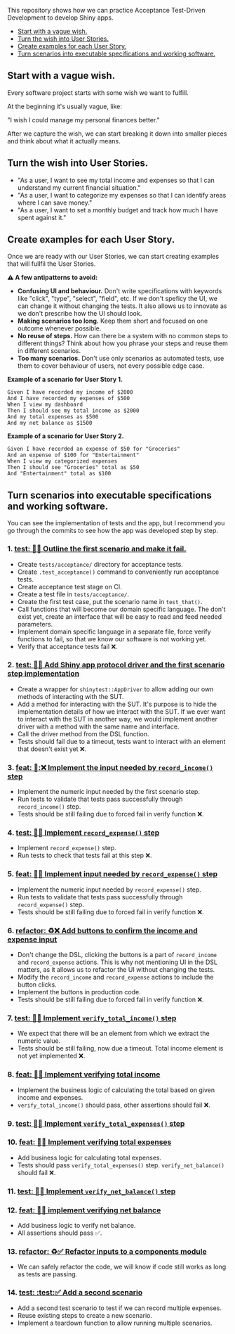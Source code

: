 This repository shows how we can practice Acceptance Test-Driven Development to develop Shiny apps.

- [Start with a vague wish.](#start-with-a-vague-wish)
- [Turn the wish into User Stories.](#turn-the-wish-into-user-stories)
- [Create examples for each User Story.](#create-examples-for-each-user-story)
- [Turn scenarios into executable specifications and working software.](#turn-scenarios-into-executable-specifications-and-working-software)

## Start with a vague wish.

Every software project starts with some wish we want to fulfill.

At the beginning it's usually vague, like:

"I wish I could manage my personal finances better."

After we capture the wish, we can start breaking it down into smaller pieces and think about what it actually means.

## Turn the wish into User Stories.

- "As a user, I want to see my total income and expenses so that I can understand my current financial situation."
- "As a user, I want to categorize my expenses so that I can identify areas where I can save money."
- "As a user, I want to set a monthly budget and track how much I have spent against it."

## Create examples for each User Story.

Once we are ready with our User Stories, we can start creating examples that will fullfil the User Stories.

**⚠️ A few antipatterns to avoid:**
- **Confusing UI and behaviour.** Don't write specifications with keywords like "click", "type", "select", "field", etc. If we don't speficy the UI, we can change it without changing the tests. It also allows us to innovate as we don't prescribe how the UI should look.
- **Making scenarios too long.** Keep them short and focused on one outcome whenever possible.
- **No reuse of steps.** How can there be a system with no common steps to different things? Think about how you phrase your steps and reuse them in different scenarios.
- **Too many scenarios.** Don't use only scenarios as automated tests, use them to cover behaviour of users, not every possible edge case.

**Example of a scenario for User Story 1.**

```gherkin
Given I have recorded my income of $2000
And I have recorded my expenses of $500
When I view my dashboard
Then I should see my total income as $2000
And my total expenses as $500
And my net balance as $1500
```

**Example of a scenario for User Story 2.**

```gherkin
Given I have recorded an expense of $50 for "Groceries"
And an expense of $100 for "Entertainment"
When I view my categorized expenses
Then I should see "Groceries" total as $50
And "Entertainment" total as $100
```

## Turn scenarios into executable specifications and working software.

You can see the implementation of tests and the app, but I recommend you go through the commits to see how the app was developed step by step.

<!-- START_COMMITS -->
### 1. **[test: :test_tube::x: Outline the first scenario and make it fail.](https://github.com/jakubsob/acceptance-tdd-shiny-development/commit/f4fc7b34abfe323ba970ba962ab6429a85f4a959)**
- Create `tests/acceptance/` directory for acceptance tests.
- Create `.test_acceptance()` command to conveniently run acceptance tests.
- Create acceptance test stage on CI.
- Create a test file in `tests/acceptance/`.
- Create the first test case, put the scenario name in `test_that()`.
- Call functions that will become our domain specific language. The don't exist yet, create an interface that will be easy to read and feed needed parameters.
- Implement domain specific language in a separate file, force verify functions to fail, so that we know our software is not working yet.
- Verify that acceptance tests fail :x:.

### 2. **[test: :test_tube::x: Add Shiny app protocol driver and the first scenario step implementation](https://github.com/jakubsob/acceptance-tdd-shiny-development/commit/d7566de0778861ef83fa8c70db7bdd0acfc09878)**
- Create a wrapper for `shinytest::AppDriver` to allow adding our own methods of interacting with the SUT.
- Add a method for interacting with the SUT. It's purpose is to hide the implementation details of how we interact with the SUT. If we ever want to interact with the SUT in another way, we would implement another driver with a method with the same name and interface.
- Call the driver method from the DSL function.
- Tests should fail due to a timeout, tests want to interact with an element that doesn't exist yet :x:.

### 3. **[feat: :test_tube:::x: Implement the input needed by `record_income()` step](https://github.com/jakubsob/acceptance-tdd-shiny-development/commit/9ec150c0e2f551286d72afc6c4f1135ee53982e2)**
- Implement the numeric input needed by the first scenario step.
- Run tests to validate that tests pass successfully through `record_income()` step.
- Tests should be still failing due to forced fail in verify function :x:.

### 4. **[test: :test_tube::x: Implement `record_expense()` step](https://github.com/jakubsob/acceptance-tdd-shiny-development/commit/0725a3c4dfccf6c534c0aa0ebb098747afb95e56)**
- Implement `record_expense()` step.
- Run tests to check that tests fail at this step :x:.

### 5. **[feat: :test_tube::x: Implement input needed by `record_expense()` step](https://github.com/jakubsob/acceptance-tdd-shiny-development/commit/79f183d346a74888e5e371d776370b928d3daa2d)**
- Implement the numeric input needed by `record_expense()` step.
- Run tests to validate that tests pass successfully through `record_expense()` step.
- Tests should be still failing due to forced fail in verify function :x:.

### 6. **[refactor: :recycle::x: Add buttons to confirm the income and expense input](https://github.com/jakubsob/acceptance-tdd-shiny-development/commit/7a47469c0f511081be0df5679324008d4b8b5144)**
- Don't change the DSL, clicking the buttons is a part of `record_income` and `record_expense` actions. This is why not mentioning UI in the DSL matters, as it allows us to refactor the UI without changing the tests.
- Modify the `record_income` and `record_expense` actions to include the button clicks.
- Implement the buttons in production code.
- Tests should be still failing due to forced fail in verify function ❌.

### 7. **[test: :test_tube::x: Implement `verify_total_income()` step](https://github.com/jakubsob/acceptance-tdd-shiny-development/commit/6b6e7b5a604a09858b98e36999efe3d4de6b0637)**
- We expect that there will be an element from which we extract the numeric value.
- Tests should be still failing, now due a timeout. Total income element is not yet implemented :x:.

### 8. **[feat: :test_tube::x: Implement verifying total income](https://github.com/jakubsob/acceptance-tdd-shiny-development/commit/4ea96ba94b53e16da855e429ce82c1acc8f2dd1f)**
- Implement the business logic of calculating the total based on given income and expenses.
- `verify_total_income()` should pass, other assertions should fail :x:.

### 9. **[test: :test_tube::x: Implement `verify_total_expenses()` step](https://github.com/jakubsob/acceptance-tdd-shiny-development/commit/923cd9ceac0f7eeb51eaaa5e1324c4babb5e31e5)**

### 10. **[feat: :test_tube::x: Implement verifying total expenses](https://github.com/jakubsob/acceptance-tdd-shiny-development/commit/30ea44b488d3dd61f5a7be936fe6ee36483e371e)**
- Add business logic for calculating total expenses.
- Tests should pass `verify_total_expenses()` step. `verify_net_balance()` should fail :x:.

### 11. **[test: :test_tube::x: Implement `verify_net_balance()` step](https://github.com/jakubsob/acceptance-tdd-shiny-development/commit/7f643b9ae7fe32c1cf94126742762cbb1568e733)**

### 12. **[feat: :test_tube::white_check_mark: implement verifying net balance](https://github.com/jakubsob/acceptance-tdd-shiny-development/commit/c51f3492349047ef962306d57895c167819fca8b)**
- Add business logic to verify net balance.
- All assertions should pass :white_check_mark:.

### 13. **[refactor: :recycle::white_check_mark: Refactor inputs to a components module](https://github.com/jakubsob/acceptance-tdd-shiny-development/commit/c0f4df2f31b3f4965d80c4a391931e6f32c6c7f7)**
- We can safely refactor the code, we will know if code still works as long as tests are passing.

### 14. **[test: :test::white_check_mark: Add a second scenario](https://github.com/jakubsob/acceptance-tdd-shiny-development/commit/cba2c73ea04b08c6a0eec7b39319a2c179c5c77c)**
- Add a second test scenario to test if we can record multiple expenses.
- Reuse existing steps to create a new scenario.
- Implement a teardown function to allow running multiple scenarios.


<!-- END_COMMITS -->
